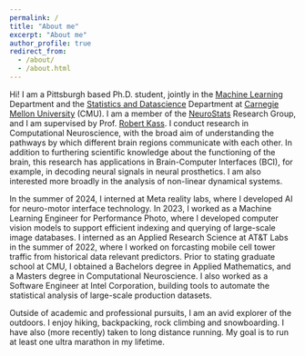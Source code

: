 ```yaml
---
permalink: /
title: "About me"
excerpt: "About me"
author_profile: true
redirect_from: 
  - /about/
  - /about.html
---
```


Hi! I am a Pittsburgh based Ph.D. student, jointly in the [Machine Learning](https://www.ml.cmu.edu/) Department and the [Statistics and Datascience](https://www.cmu.edu/dietrich/statistics-datascience/) Department at [Carnegie Mellon University](https://www.cmu.edu/) (CMU). 
I am a member of the [NeuroStats](https://www.stat.cmu.edu/neurostats/) Research Group, and I am supervised by Prof. [Robert Kass](https://www.stat.cmu.edu/~kass/). I conduct research in Computational Neuroscience, with the broad aim of understanding the pathways by which different brain regions communicate with each other. 
In addition to furthering scientific knowledge about the functioning of the brain, this research has applications in Brain-Computer Interfaces (BCI), for example, in decoding neural signals in neural prosthetics. I am also interested more broadly in the analysis of non-linear dynamical systems.

In the summer of 2024, I interned at Meta reality labs, where I developed AI for neuro-motor interface technology.
In 2023, I worked as a Machine Learning Engineer for Performance Photo, where I developed computer vision models to support efficient indexing and querying of large-scale image databases. 
I interned as an Applied Research Science at AT&T Labs in the summer of 2022, where I worked on forcasting mobile cell tower traffic from historical data relevant predictors. 
Prior to stating graduate school at CMU, I obtained a Bachelors degree in Applied Mathematics, and a Masters degree in Computational Neuroscience. 
I also worked as a Software Engineer at  Intel Corporation, building tools to automate the statistical analysis of large-scale production datasets.

Outside of academic and professional pursuits, I am an avid explorer of the outdoors. I enjoy hiking, backpacking, rock climbing and snowboarding. 
I have also (more recently) taken to long distance running. My goal is to run at least one ultra marathon in my lifetime.
